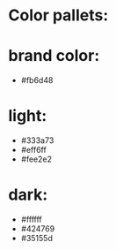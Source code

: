 # Color pallets:

# brand color:

- #fb6d48

# light:

- #333a73
- #eff6ff
- #fee2e2

# dark:

- #ffffff
- #424769
- #35155d
